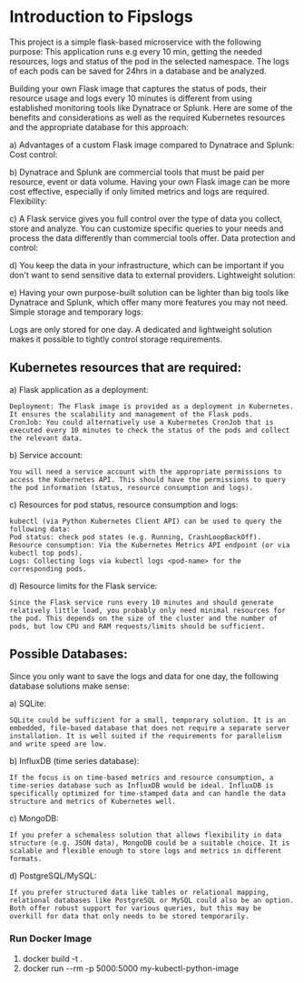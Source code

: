 # Introduction to Fipslogs

This project is a simple flask-based microservice with the following purpose:
This application runs e.g every 10 min, getting the needed resources, logs and status of the pod in the selected namespace. 
The logs of each pods can be saved for 24hrs in a database and be analyzed. 


Building your own Flask image that captures the status of pods, their resource usage and logs every 10 minutes is different from using established monitoring tools like Dynatrace or Splunk. Here are some of the benefits and considerations as well as the required Kubernetes resources and the appropriate database for this approach:

a) Advantages of a custom Flask image compared to Dynatrace and Splunk:
Cost control:

b) Dynatrace and Splunk are commercial tools that must be paid per resource, event or data volume. Having your own Flask image can be more cost effective, especially if only limited metrics and logs are required.
Flexibility:

c) A Flask service gives you full control over the type of data you collect, store and analyze. You can customize specific queries to your needs and process the data differently than commercial tools offer.
Data protection and control:

d) You keep the data in your infrastructure, which can be important if you don't want to send sensitive data to external providers.
Lightweight solution:

e) Having your own purpose-built solution can be lighter than big tools like Dynatrace and Splunk, which offer many more features you may not need.
Simple storage and temporary logs:

Logs are only stored for one day. A dedicated and lightweight solution makes it possible to tightly control storage requirements.

## Kubernetes resources that are required:

a) Flask application as a deployment:

    Deployment: The Flask image is provided as a deployment in Kubernetes. It ensures the scalability and management of the Flask pods.
    CronJob: You could alternatively use a Kubernetes CronJob that is executed every 10 minutes to check the status of the pods and collect the relevant data.

b) Service account:

    You will need a service account with the appropriate permissions to access the Kubernetes API. This should have the permissions to query the pod information (status, resource consumption and logs).
c) Resources for pod status, resource consumption and logs:

    kubectl (via Python Kubernetes Client API) can be used to query the following data:
    Pod status: check pod states (e.g. Running, CrashLoopBackOff).
    Resource consumption: Via the Kubernetes Metrics API endpoint (or via kubectl top pods).
    Logs: Collecting logs via kubectl logs <pod-name> for the corresponding pods.

d) Resource limits for the Flask service:

    Since the Flask service runs every 10 minutes and should generate relatively little load, you probably only need minimal resources for the pod. This depends on the size of the cluster and the number of pods, but low CPU and RAM requests/limits should be sufficient.

## Possible Databases:

Since you only want to save the logs and data for one day, the following database solutions make sense:

a) SQLite:

    SQLite could be sufficient for a small, temporary solution. It is an embedded, file-based database that does not require a separate server installation. It is well suited if the requirements for parallelism and write speed are low.

b) InfluxDB (time series database):

    If the focus is on time-based metrics and resource consumption, a time-series database such as InfluxDB would be ideal. InfluxDB is specifically optimized for time-stamped data and can handle the data structure and metrics of Kubernetes well.

c) MongoDB:

    If you prefer a schemaless solution that allows flexibility in data structure (e.g. JSON data), MongoDB could be a suitable choice. It is scalable and flexible enough to store logs and metrics in different formats.

d) PostgreSQL/MySQL:

    If you prefer structured data like tables or relational mapping, relational databases like PostgreSQL or MySQL could also be an option. Both offer robust support for various queries, but this may be overkill for data that only needs to be stored temporarily.

### Run Docker Image

1. docker build -t <my-kubectl-python-image> .
2. docker run --rm -p 5000:5000 my-kubectl-python-image

